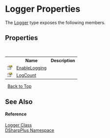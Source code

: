 # Logger Properties
 

The <a href="6c13a27e-db36-c994-0b19-4bb50a260ac8">Logger</a> type exposes the following members.


## Properties
&nbsp;<table><tr><th></th><th>Name</th><th>Description</th></tr><tr><td>![Public property](media/pubproperty.gif "Public property")</td><td><a href="3315ab95-f9d9-6912-060e-039290574a7b">EnableLogging</a></td><td /></tr><tr><td>![Public property](media/pubproperty.gif "Public property")</td><td><a href="6edb30b8-4d11-3c7d-e69b-88f8aba8e338">LogCount</a></td><td /></tr></table>&nbsp;
<a href="#logger-properties">Back to Top</a>

## See Also


#### Reference
<a href="6c13a27e-db36-c994-0b19-4bb50a260ac8">Logger Class</a><br /><a href="503971eb-de5e-a570-9922-de9500a9b1cc">DSharpPlus Namespace</a><br />